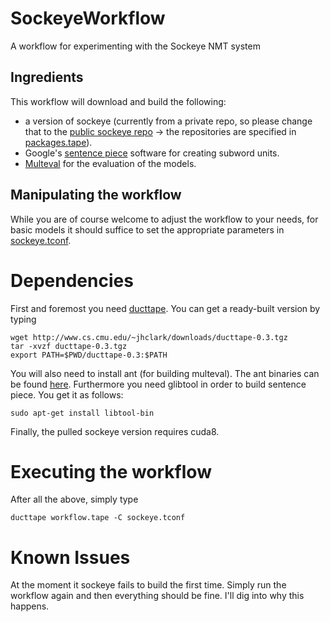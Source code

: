 # SockeyeWorkflow
A workflow for experimenting with the Sockeye NMT system

## Ingredients
This workflow will download and build the following: 

* a version of sockeye (currently from a private repo, so please change that to the [public sockeye repo](https://github.com/awslabs/sockeye) -> the repositories are specified in [packages.tape](packages.tape)). 
* Google's [sentence piece](https://github.com/google/sentencepiece) software for creating subword units.
* [Multeval](https://github.com/jhclark/multeval) for the evaluation of the models.

## Manipulating the workflow
While you are of course welcome to adjust the workflow to your needs, for basic models it should suffice to set the appropriate parameters in [sockeye.tconf](sockeye.tconf).

# Dependencies
First and foremost you need [ducttape](https://github.com/jhclark/ducttape). You can get a ready-built version by typing
```
wget http://www.cs.cmu.edu/~jhclark/downloads/ducttape-0.3.tgz
tar -xvzf ducttape-0.3.tgz
export PATH=$PWD/ducttape-0.3:$PATH
```

You will also need to install ant (for building multeval). The ant binaries can be found [here](https://ant.apache.org/bindownload.cgi). Furthermore you need glibtool in order to build sentence piece. You get it as follows:
```
sudo apt-get install libtool-bin
```

Finally, the pulled sockeye version requires cuda8.

# Executing the workflow
After all the above, simply type
```
ducttape workflow.tape -C sockeye.tconf
```

# Known Issues
At the moment it sockeye fails to build the first time. Simply run the workflow again and then everything should be fine. I'll dig into why this happens.
